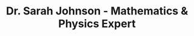 ---
layout: teacher
title: "Dr. Sarah Johnson - Mathematics & Physics Expert"
teacher_name: "Dr. Sarah Johnson"
permalink: /teachers/dr-sarah-johnson/
description: "Experienced mathematics and physics teacher with PhD from MIT. 8+ years experience making complex concepts accessible."
---